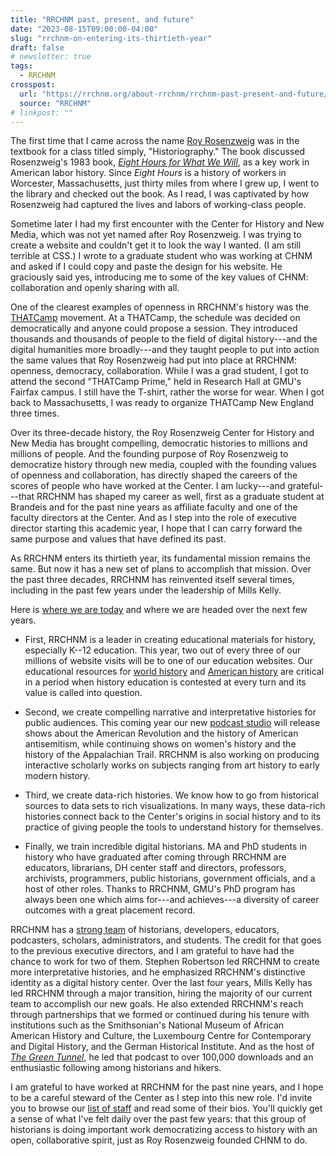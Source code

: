 ```yaml
---
title: "RRCHNM past, present, and future"
date: "2023-08-15T09:00:00-04:00"
slug: "rrchnm-on-entering-its-thirtieth-year"
draft: false
# newsletter: true
tags:
  - RRCHNM
crosspost:
  url: "https://rrchnm.org/about-rrchnm/rrchnm-past-present-and-future/"
  source: "RRCHNM"
# linkpost: ""
---
```


The first time that I came across the name
[Roy Rosenzweig](https://en.wikipedia.org/wiki/Roy_Rosenzweig) was in the
textbook for a class titled simply, "Historiography." The book discussed
Rosenzweig's 1983 book,
[_Eight Hours for What We Will_](https://www.cambridge.org/us/universitypress/subjects/history/american-history-general-interest/eight-hours-what-we-will-workers-and-leisure-industrial-city-18701920),
as a key work in American labor history. Since _Eight Hours_ is a history of
workers in Worcester, Massachusetts, just thirty miles from where I grew up, I
went to the library and checked out the book. As I read, I was captivated by how
Rosenzweig had captured the lives and labors of working-class people.

Sometime later I had my first encounter with the Center for History and New
Media, which was not yet named after Roy Rosenzweig. I was trying to create a
website and couldn't get it to look the way I wanted. (I am still terrible at
CSS.) I wrote to a graduate student who was working at CHNM and asked if I could
copy and paste the design for his website. He graciously said yes, introducing
me to some of the key values of CHNM: collaboration and openly sharing with all.

<!--more-->

One of the clearest examples of openness in RRCHNM's history was the
[THATCamp](https://www.insidehighered.com/blogs/gradhacker/whats-thatcamp-and-why-go-0)
movement. At a THATCamp, the schedule was decided on democratically and anyone
could propose a session. They introduced thousands and thousands of people to
the field of digital history---and the digital humanities more broadly---and
they taught people to put into action the same values that Roy Rosenzweig had
put into place at RRCHNM: openness, democracy, collaboration. While I was a grad
student, I got to attend the second "THATCamp Prime," held in Research Hall at
GMU's Fairfax campus. I still have the T-shirt, rather the worse for wear. When
I got back to Massachusetts, I was ready to organize THATCamp New England three
times.

Over its three-decade history, the Roy Rosenzweig Center for History and New
Media has brought compelling, democratic histories to millions and millions of
people. And the founding purpose of Roy Rosenzweig to democratize history
through new media, coupled with the founding values of openness and
collaboration, has directly shaped the careers of the scores of people who have
worked at the Center. I am lucky---and grateful---that RRCHNM has shaped my
career as well, first as a graduate student at Brandeis and for the past nine
years as affiliate faculty and one of the faculty directors at the Center. And
as I step into the role of executive director starting this academic year, I
hope that I can carry forward the same purpose and values that have defined its
past.

As RRCHNM enters its thirtieth year, its fundamental mission remains the same.
But now it has a new set of plans to accomplish that mission. Over the past
three decades, RRCHNM has reinvented itself several times, including in the past
few years under the leadership of Mills Kelly.

Here is [where we are today](https://rrchnm.org/our-work/) and where we are
headed over the next few years.

- First, RRCHNM is a leader in creating educational materials for history,
  especially K--12 education. This year, two out of every three of our millions
  of website visits will be to one of our education websites. Our educational
  resources for [world history](https://worldhistorycommons.org/) and
  [American history](https://teachinghistory.org/) are critical in a period when
  history education is contested at every turn and its value is called into
  question.

- Second, we create compelling narrative and interpretative histories for public
  audiences. This coming year our new
  [podcast studio](https://www.r2studios.org/) will release shows about the
  American Revolution and the history of American antisemitism, while continuing
  shows on women's history and the history of the Appalachian Trail. RRCHNM is
  also working on producing interactive scholarly works on subjects ranging from
  art history to early modern history.

- Third, we create data-rich histories. We know how to go from historical
  sources to data sets to rich visualizations. In many ways, these data-rich
  histories connect back to the Center's origins in social history and to its
  practice of giving people the tools to understand history for themselves.

- Finally, we train incredible digital historians. MA and PhD students in
  history who have graduated after coming through RRCHNM are educators,
  librarians, DH center staff and directors, professors, archivists,
  programmers, public historians, government officials, and a host of other
  roles. Thanks to RRCHNM, GMU's PhD program has always been one which aims
  for---and achieves---a diversity of career outcomes with a great placement
  record.

RRCHNM has a [strong team](https://rrchnm.org/our-people/) of historians,
developers, educators, podcasters, scholars, administrators, and students. The
credit for that goes to the previous executive directors, and I am grateful to
have had the chance to work for two of them. Stephen Robertson led RRCHNM to
create more interpretative histories, and he emphasized RRCHNM's distinctive
identity as a digital history center. Over the last four years, Mills Kelly has
led RRCHNM through a major transition, hiring the majority of our current team
to accomplish our new goals. He also extended RRCHNM's reach through
partnerships that we formed or continued during his tenure with institutions
such as the Smithsonian's National Museum of African American History and
Culture, the Luxembourg Centre for Contemporary and Digital History, and the
German Historical Institute. And as the host of
[_The Green Tunnel_](https://www.r2studios.org/show/the-green-tunnel/), he led
that podcast to over 100,000 downloads and an enthusiastic following among
historians and hikers.

I am grateful to have worked at RRCHNM for the past nine years, and I hope to be
a careful steward of the Center as I step into this new role. I'd invite you to
browse our [list of staff](https://rrchnm.org/our-people/) and read some of
their bios. You'll quickly get a sense of what I've felt daily over the past few
years: that this group of historians is doing important work democratizing
access to history with an open, collaborative spirit, just as Roy Rosenzweig
founded CHNM to do.
